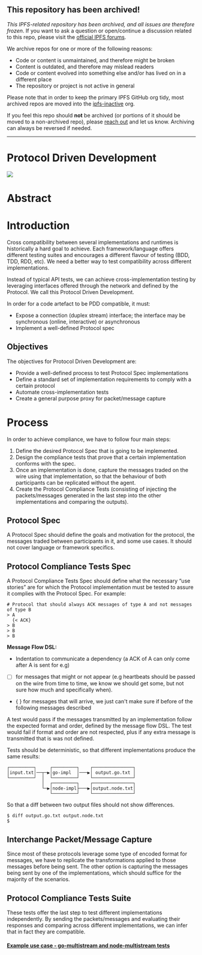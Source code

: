 ## This repository has been archived!

*This IPFS-related repository has been archived, and all issues are therefore frozen*. If you want to ask a question or open/continue a discussion related to this repo, please visit the [official IPFS forums](https://discuss.ipfs.io).

We archive repos for one or more of the following reasons:

- Code or content is unmaintained, and therefore might be broken
- Content is outdated, and therefore may mislead readers
- Code or content evolved into something else and/or has lived on in a different place
- The repository or project is not active in general

Please note that in order to keep the primary IPFS GitHub org tidy, most archived repos are moved into the [ipfs-inactive](https://github.com/ipfs-inactive) org.

If you feel this repo should **not** be archived (or portions of it should be moved to a non-archived repo), please [reach out](https://ipfs.io/help) and let us know. Archiving can always be reversed if needed.

---
   
Protocol Driven Development
===========================

![](https://img.shields.io/badge/status-wip-orange.svg?style=flat-square)

# Abstract

# Introduction

Cross compatibility between several implementations and runtimes is historically a hard goal to achieve. Each framework/language offers different testing suites and encourages a different flavour of testing (BDD, TDD, RDD, etc). We need a better way to test compatibility across different implementations.

Instead of typical API tests, we can achieve cross-implementation testing by leveraging interfaces offered through the network and defined by the Protocol. We call this Protocol Driven Development.

In order for a code artefact to be PDD compatible, it must:
- Expose a connection (duplex stream) interface; the interface may be synchronous (online, interactive) or asynchronous
- Implement a well-defined Protocol spec

## Objectives

The objectives for Protocol Driven Development are:
- Provide a well-defined process to test Protocol Spec implementations
- Define a standard set of implementation requirements to comply with a certain protocol
- Automate cross-implementation tests
- Create a general purpose proxy for packet/message capture

# Process

In order to achieve compliance, we have to follow four main steps:

1. Define the desired Protocol Spec that is going to be implemented.
2. Design the compliance tests that prove that a certain implementation conforms with the spec.
3. Once an implementation is done, capture the messages traded on the wire using that implementation, so that the behaviour of both participants can be replicated without the agent.
4. Create the Protocol Compliance Tests (consisting of injecting the packets/messages generated in the last step into the other implementations and comparing the outputs).

## Protocol Spec

A Protocol Spec should define the goals and motivation for the protocol, the messages traded between participants in it, and some use cases. It should not cover language or framework specifics.

## Protocol Compliance Tests Spec

A Protocol Compliance Tests Spec should define what the necessary “use stories” are for which the Protocol implementation must be tested to assure it complies with the Protocol Spec. For example:

```
# Protocol that should always ACK messages of type A and not messages of type B
> A
  {< ACK}
> B
> B
> B
```

**Message Flow DSL:**
- Indentation to communicate a dependency (a ACK of A can only come after A is sent for e.g)
- [ ] for messages that might or not appear (e.g heartbeats should be passed on the wire from time to time, we know we should get some, but not sure how much and specifically when).
- { } for messages that will arrive, we just can't make sure if before of the following messages described

A test would pass if the messages transmitted by an implementation follow the expected format and order, defined by the message flow DSL. The test would fail if format and order are not respected, plus if any extra message is transmitted that is was not defined.

Tests should be deterministic, so that different implementations produce the same results:
```
┌─────────┐     ┌─────────┐    ┌───────────────┐
│input.txt│──┬─▶│go-impl  │───▶│ output.go.txt │
└─────────┘  │  └─────────┘    └───────────────┘
             │  ┌─────────┐    ┌───────────────┐
             └─▶│node-impl├───▶│output.node.txt│
                └─────────┘    └───────────────┘
```

So that a diff between two output files should not show differences.

```
$ diff output.go.txt output.node.txt
$
```

## Interchange Packet/Message Capture

Since most of these protocols leverage some type of encoded format for messages, we have to replicate the transformations applied to those messages before being sent. The other option is capturing the messages being sent by one of the implementations, which should suffice for the majority of the scenarios.

## Protocol Compliance Tests Suite

These tests offer the last step to test different implementations independently. By sending the packets/messages and evaluating their responses and comparing across different implementations, we can infer that in fact they are compatible.

#### [Example use case - go-multistream and node-multistream tests](/PDD-multistream.md)
